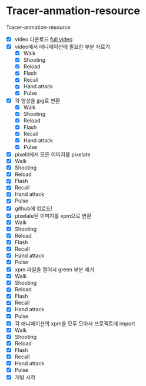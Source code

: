 # Tracer-anmation-resource
Tracer-anmation-resource

- [x] video 다운로드 [full video](https://youtu.be/Rg69MVNdF_A?feature=shared)
- [x] video에서 애니메이션에 필요한 부분 자르기
  - [x] Walk
  - [x]  Shooting
  - [x] Reload
  - [x] Flash
  - [x] Recall
  - [x] Hand attack
  - [x] Pulse
- [x] 각 영상을 jpg로 변환
  - [x] Walk
  - [x]  Shooting
  - [x] Reload
  - [x] Flash
  - [x] Recall
  - [x] Hand attack
  - [x] Pulse
- [x]  pixelit에서 모든 이미지를 pixelate
  - [x] Walk
  - [x]  Shooting
  - [x] Reload
  - [x] Flash
  - [x] Recall
  - [x] Hand attack
  - [x] Pulse
- [x] github에 업로드!
- [x]  pixelate된 이미지를 xpm으로 변환
  - [x] Walk
  - [x]  Shooting
  - [x] Reload
  - [x] Flash
  - [x] Recall
  - [x] Hand attack
  - [x] Pulse
- [X]  xpm 파일을 열어서 green 부분 제거
  - [X] Walk
  - [X]  Shooting
  - [X] Reload
  - [X] Flash
  - [X] Recall
  - [X] Hand attack
  - [X] Pulse
- [X]  각 애니메이션의 xpm을 모두 모아서 프로젝트에 import
  - [X] Walk
  - [X]  Shooting
  - [X] Reload
  - [X] Flash
  - [X] Recall
  - [X] Hand attack
  - [X] Pulse
- [X]  개발 시작
